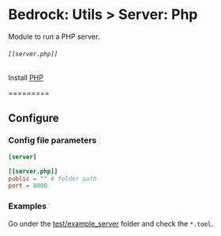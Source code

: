 # Bedrock: Utils > Server: Php

Module to run a PHP server.<br>

###### `[[server.php]]`
Install [PHP](http://php.net/)

=========

## Configure

### Config file parameters
```toml
[server]

[[server.php]]
public = "" # folder path
port = 8000
```

### Examples
Go under the [test/example_server](test/example_server) folder and check the `*.toml`.
